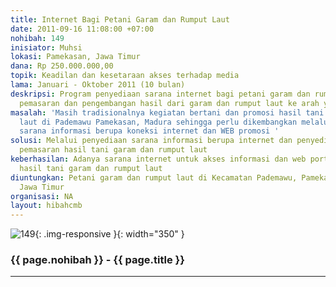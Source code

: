 ```yaml
---
title: Internet Bagi Petani Garam dan Rumput Laut
date: 2011-09-16 11:08:00 +07:00
nohibah: 149
inisiator: Muhsi
lokasi: Pamekasan, Jawa Timur
dana: Rp 250.000.000,00
topik: Keadilan dan kesetaraan akses terhadap media
lama: Januari - Oktober 2011 (10 bulan)
deskripsi: Program penyediaan sarana internet bagi petani garam dan rumput laut untuk
  pemasaran dan pengembangan hasil dari garam dan rumput laut ke arah yang berkualitas
masalah: 'Masih tradisionalnya kegiatan bertani dan promosi hasil tani garam dan rumput
  laut di Pademawu Pamekasan, Madura sehingga perlu dikembangkan melalui penyediaan
  sarana informasi berupa koneksi internet dan WEB promosi '
solusi: Melalui penyediaan sarana informasi berupa internet dan penyediaan web portal
  pemasaran hasil tani garam dan rumput laut
keberhasilan: Adanya sarana internet untuk akses informasi dan web portal untuk memasarkan
  hasil tani garam dan rumput laut
diuntungkan: Petani garam dan rumput laut di Kecamatan Pademawu, Pamekasan, Madura,
  Jawa Timur
organisasi: NA
layout: hibahcmb
---
```


![149](/static/img/hibahcmb/149.png){: .img-responsive }{: width="350" }

### {{ page.nohibah }} - {{ page.title }}

---

